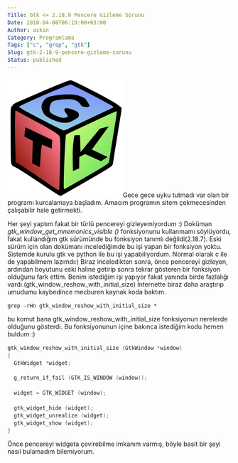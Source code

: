 ```yaml
---
Title: Gtk <= 2.18.9 Pencere Gizleme Sorunu
Date: 2010-04-08T06:19:00+03:00
Author: askin
Category: Programlama
Tags: ["c", "grep", "gtk"]
Slug: gtk-2-18-9-pencere-gizleme-sorunu
Status: published
---
```


![Gtk](/uploads/2010/04/gtk.png "Gtk")Gece gece uyku tutmadı var olan bir programı kurcalamaya başladım. Amacım programın sitem çekmecesinden çalışabilir hale getirmekti.

Her şeyi yaptım fakat bir türlü pencereyi gizleyemiyordum :) Doküman *gtk\_window\_get\_mnemonics\_visible ()* fonksiyonunu kullanmamı söylüyordu, fakat kullandığım gtk sürümünde bu fonksiyon tanımlı değildi(2.18.7). Eski sürüm için olan dokümanı incelediğimde bu işi yapan bir fonksiyon yoktu.
Sistemde kurulu gtk ve python ile bu işi yapabiliyordum. Normal olarak c ile de yapabilmem lazımdı:)
Biraz inceledikten sonra, önce pencereyi gizleyen, ardından boyutunu eski haline getirip sonra tekrar gösteren bir fonksiyon olduğunu fark ettim. Benim istediğim işi yapıyor fakat yanında birde fazlalığı vardı.(gtk\_window\_reshow\_with\_initial\_size)
İnternette biraz daha araştırıp umudumu kaybedince mecburen kaynak koda baktım.

    grep -rHn gtk_window_reshow_with_initial_size *

bu komut bana gtk\_window\_reshow\_with\_initial\_size fonksiyonun nerelerde olduğunu gösterdi.
Bu fonksiyonunun içine bakınca istediğim kodu hemen buldum :)

```C
gtk_window_reshow_with_initial_size (GtkWindow *window)
{
  GtkWidget *widget;

  g_return_if_fail (GTK_IS_WINDOW (window));

  widget = GTK_WIDGET (window);

  gtk_widget_hide (widget);
  gtk_widget_unrealize (widget);
  gtk_widget_show (widget);
}
```

Önce pencereyi widgeta çevirebilme imkanım varmış, böyle basit bir şeyi nasıl bulamadım bilemiyorum.
